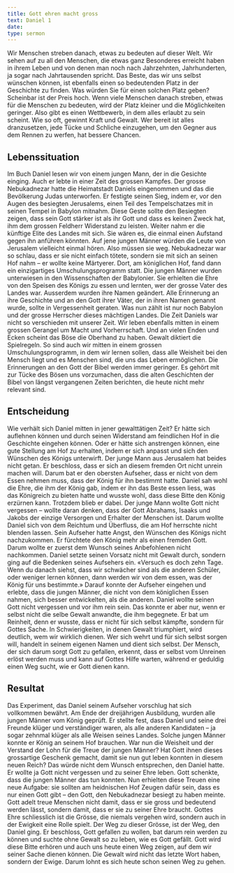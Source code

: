 ```yaml
---
title: Gott ehren macht gross
text: Daniel 1
date: 
type: sermon
---
```


Wir Menschen streben danach, etwas zu bedeuten auf dieser Welt. Wir sehen auf zu all den Menschen, die etwas ganz Besonderes erreicht haben in ihrem Leben und von denen man noch nach Jahrzehnten, Jahrhunderten, ja sogar nach Jahrtausenden spricht. Das Beste, das wir uns selbst wünschen können, ist ebenfalls einen so bedeutenden Platz in der Geschichte zu finden. Was würden Sie für einen solchen Platz geben? Scheinbar ist der Preis hoch. Wenn viele Menschen danach streben, etwas für die Menschen zu bedeuten, wird der Platz kleiner und die Möglichkeiten geringer. Also gibt es einen Wettbewerb, in dem alles erlaubt zu sein scheint. Wie so oft, gewinnt Kraft und Gewalt. Wer bereit ist alles dranzusetzen, jede Tücke und Schliche einzugehen, um den Gegner aus dem Rennen zu werfen, hat bessere Chancen.

## Lebenssituation

Im Buch Daniel lesen wir von einem jungen Mann, der in die Gesichte einging. Auch er lebte in einer Zeit des grossen Kampfes. Der grosse Nebukadnezar hatte die Heimatstadt Daniels eingenommen und das die Bevölkerung Judas unterworfen. Er festigte seinen Sieg, indem er, vor den Augen des besiegten Jerusalems, einen Teil des Tempelschatzes mit in seinen Tempel in Babylon mitnahm. Diese Geste sollte den Besiegten zeigen, dass sein Gott stärker ist als ihr Gott und dass es keinen Zweck hat, ihm dem grossen Feldherr Widerstand zu leisten. Weiter nahm er die künftige Elite des Landes mit sich. Sie wären es, die einmal einen Aufstand gegen ihn anführen könnten. Auf jene jungen Männer würden die Leute von Jerusalem vielleicht einmal hören. Also müssen sie weg. Nebukadnezar war so schlau, dass er sie nicht einfach tötete, sondern sie mit sich an seinen Hof nahm – er wollte keine Märtyerer. Dort, am königlichen Hof, fand dann ein einzigartiges Umschulungsprogramm statt. Die jungen Männer wurden unterwiesen in den Wissenschaften der Babylonier. Sie erhielten die Ehre von den Speisen des Königs zu essen und lernten, wer der grosse Vater des Landes war. Ausserdem wurden ihre Namen geändert. Alle Erinnerung an ihre Geschichte und an den Gott ihrer Väter, der in ihren Namen genannt wurde, sollte in Vergessenheit geraten. Was nun zählt ist nur noch Babylon und der grosse Herrscher dieses mächtigen Landes. Die Zeit Daniels war nicht so verschieden mit unserer Zeit. Wir leben ebenfalls mitten in einem grossen Gerangel um Macht und Vorherrschaft. Und an vielen Enden und Ecken scheint das Böse die Oberhand zu haben. Gewalt diktiert die Spielregeln. So sind auch wir mitten in einem grossen Umschulungsprogramm, in dem wir lernen sollen, dass alle Weisheit bei den Mensch liegt und es Menschen sind, die uns das Leben ermöglichen. Die Erinnerungen an den Gott der Bibel werden immer geringer. Es gehört mit zur Tücke des Bösen uns vorzumachen, dass die alten Geschichten der Bibel von längst vergangenen Zeiten berichten, die heute nicht mehr relevant sind.

## Entscheidung

Wie verhält sich Daniel mitten in jener gewalttätigen Zeit? Er hätte sich auflehnen können und durch seinen Widerstand am feindlichen Hof in die Geschichte eingehen können. Oder er hätte sich anstrengen können, eine gute Stellung am Hof zu erhalten, indem er sich anpasst und sich den Wünschen des Königs unterwirft. Der junge Mann aus Jerusalem hat beides nicht getan. Er beschloss, dass er sich an diesem fremden Ort nicht unrein machen will. Darum bat er den obersten Aufseher, dass er nicht von dem Essen nehmen muss, dass der König für ihn bestimmt hatte. Daniel sah wohl die Ehre, die ihm der König gab, indem er ihn das Beste essen liess, was das Königreich zu bieten hatte und wusste wohl, dass diese Bitte den König erzürnen kann. Trotzdem blieb er dabei. Der junge Mann wollte Gott nicht vergessen – wollte daran denken, dass der Gott Abrahams, Isaaks und Jakobs der einzige Versorgen und Erhalter der Menschen ist. Darum wollte Daniel sich von dem Reichtum und Überfluss, die am Hof herrschte nicht blenden lassen. Sein Aufseher hatte Angst, den Wünschen des Königs nicht nachzukommen. Er fürchtete den König mehr als einen fremden Gott. Darum wollte er zuerst dem Wunsch seines Anbefohlenen nicht nachkommen. Daniel setzte seinen Vorsatz nicht mit Gewalt durch, sondern ging auf die Bedenken seines Aufsehers ein. «Versuch es doch zehn Tage. Wenn du danach siehst, dass wir schwächer sind als die anderen Schüler, oder weniger lernen können, dann werden wir von dem essen, was der König für uns bestimmte.» Darauf konnte der Aufseher eingehen und erlebte, dass die jungen Männer, die nicht von dem königlichen Essen nahmen, sich besser entwickelten, als die anderen. Daniel wollte seinen Gott nicht vergessen und vor ihm rein sein. Das konnte er aber nur, wenn er selbst nicht die selbe Gewalt anwandte, die ihm begegnete. Er bat um Reinheit, denn er wusste, dass er nicht für sich selbst kämpfte, sondern für Gottes Sache. In Schwierigkeiten, in denen Gewalt triumphiert, wird deutlich, wem wir wirklich dienen. Wer sich wehrt und für sich selbst sorgen will, handelt in seinem eigenen Namen und dient sich selbst. Der Mensch, der sich darum sorgt Gott zu gefallen, erkennt, dass er selbst vom Unreinen erlöst werden muss und kann auf Gottes Hilfe warten, während er geduldig einen Weg sucht, wie er Gott dienen kann.

## Resultat

Das Experiment, das Daniel seinem Aufseher vorschlug hat sich vollkommen bewährt. Am Ende der dreijährigen Ausbildung, wurden alle jungen Männer vom König geprüft. Er stellte fest, dass Daniel und seine drei Freunde klüger und verständiger waren, als alle anderen Kandidaten – ja sogar zehnmal klüger als alle Weisen seines Landes. Solche jungen Männer konnte er König an seinem Hof brauchen. War nun die Weisheit und der Verstand der Lohn für die Treue der jungen Männer? Hat Gott ihnen dieses grossartige Geschenk gemacht, damit sie nun gut leben konnten in diesem neuen Reich? Das würde nicht dem Wunsch entsprechen, den Daniel hatte. Er wollte ja Gott nicht vergessen und zu seiner Ehre leben. Gott schenkte, dass die jungen Männer das tun konnten. Nun erhielten diese Treuen eine neue Aufgabe: sie sollten am heidnischen Hof Zeugen dafür sein, dass es nur einen Gott gibt – den Gott, den Nebukadnezar besiegt zu haben meinte. Gott adelt treue Menschen nicht damit, dass er sie gross und bedeutend werden lässt, sondern damit, dass er sie zu seiner Ehre braucht. Gottes Ehre schliesslich ist die Grösse, die niemals vergehen wird, sondern auch in der Ewigkeit eine Rolle spielt. Der Weg zu dieser Grösse, ist der Weg, den Daniel ging. Er beschloss, Gott gefallen zu wollen, bat darum rein werden zu können und suchte ohne Gewalt so zu leben, wie es Gott gefällt. Gott wird diese Bitte erhören und auch uns heute einen Weg zeigen, auf dem wir seiner Sache dienen können. Die Gewalt wird nicht das letzte Wort haben, sondern der Ewige. Darum lohnt es sich heute schon seinen Weg zu gehen.

